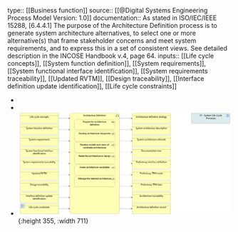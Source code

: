 type:: [[Business function]]
source:: [[@Digital Systems Engineering Process Model Version: 1.0]]
documentation:: As stated in ISO/IEC/IEEE 15288, [6.4.4.1] The purpose of the Architecture Definition process is to generate system architecture alternatives, to select one or more alternative(s) that frame stakeholder concerns and meet system requirements, and to express this in a set of consistent views.  See detailed description in the INCOSE Handbook v.4, page 64.
inputs:: [[Life cycle concepts]], [[System function definition]], [[System requirements]], [[System functional interface identification]], [[System requirements traceability]], [[Updated RVTM]], [[Design traceability]], [[Interface definition update identification]], [[Life cycle constraints]]

-
-
- ![image.png](../assets/image_1689415405381_0.png){:height 355, :width 711}